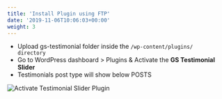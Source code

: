 ```yaml
---
title: 'Install Plugin using FTP'
date: '2019-11-06T10:06:03+00:00'
weight: 3
---
```


- Upload gs-testimonial folder inside the <code>/wp-content/plugins/ directory</code>
- Go to WordPress dashboard &gt; Plugins &amp; Activate the **GS Testimonial Slider**
- Testimonials post type will show below POSTS

![Activate Testimonial Slider Plugin](../images/Activate_GS_Testimonial.png)